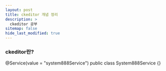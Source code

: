 ```yaml
---
layout: post
title: ckeditor 개념 정리
description: >
  ckeditor 공부
sitemap: false
hide_last_modified: true
---
```


### ckeditor란?

@Service(value = "system888Service")
public class System888Service {}